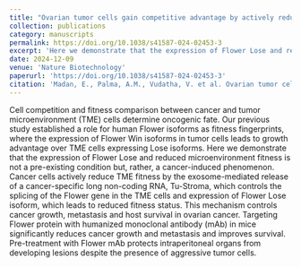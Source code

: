 ```yaml
---
title: "Ovarian tumor cells gain competitive advantage by actively reducing the cellular fitness of microenvironment cells"
collection: publications
category: manuscripts
permalink: https://doi.org/10.1038/s41587-024-02453-3
excerpt: 'Here we demonstrate that the expression of Flower Lose and reduced microenvironment fitness is not a pre-existing condition but, rather, a cancer-induced phenomenon'
date: 2024-12-09
venue: 'Nature Biotechnology'
paperurl: 'https://doi.org/10.1038/s41587-024-02453-3'
citation: 'Madan, E., Palma, A.M., Vudatha, V. et al. Ovarian tumor cells gain competitive advantage by actively reducing the cellular fitness of microenvironment cells. Nat Biotechnol (2024). https://doi.org/10.1038/s41587-024-02453-3'
---
```


Cell competition and fitness comparison between cancer and tumor microenvironment (TME) cells determine oncogenic fate. Our previous study established a role for human Flower isoforms as fitness fingerprints, where the expression of Flower Win isoforms in tumor cells leads to growth advantage over TME cells expressing Lose isoforms. Here we demonstrate that the expression of Flower Lose and reduced microenvironment fitness is not a pre-existing condition but, rather, a cancer-induced phenomenon. Cancer cells actively reduce TME fitness by the exosome-mediated release of a cancer-specific long non-coding RNA, Tu-Stroma, which controls the splicing of the Flower gene in the TME cells and expression of Flower Lose isoform, which leads to reduced fitness status. This mechanism controls cancer growth, metastasis and host survival in ovarian cancer. Targeting Flower protein with humanized monoclonal antibody (mAb) in mice significantly reduces cancer growth and metastasis and improves survival. Pre-treatment with Flower mAb protects intraperitoneal organs from developing lesions despite the presence of aggressive tumor cells.